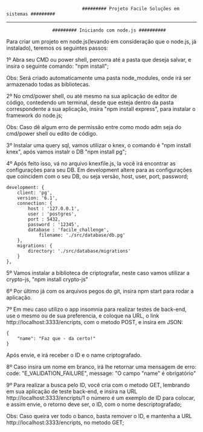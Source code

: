                                 ######### Projeto Facile Soluções em sistemas #########
----------------------------------------------------------------------------------------------------------------------
                                     
				     ######### Iniciando com node.js ##########

Para criar um projeto em node.js(levando em consideração que o node.js, já instalado), teremos os seguintes passos:

1º Abra seu CMD ou power shell, percorra até a pasta que deseja salvar, e insira o seguinte comando: "npm install";

Obs: Será criado automaticamente uma pasta node_modules, onde irá ser armazenado todas as bibliotecas.

2º No cmd/power shell, ou até mesmo na sua aplicação de editor de código, contedendo um terminal, desde que esteja
dentro da pasta correspondente a sua aplicação, insira "npm install express", para instalar o framework do node.js;

Obs: Caso dê algum erro de permissão entre como modo adm seja do cmd/power shell ou edito de código.

3º Instalar uma query sql, vamos utilizar o knex, o comando é "npm install knex", após vamos instalr o DB
"npm install pg";

4º Após feito isso, vá no arquivo knexfile.js, la você irá encontrar as configurações para seu DB.
Em development altere para as configurações que coincidem com o seu DB, ou seja versão, host, user, port, password; 

	development: {
		client: 'pg',
		version: '6.1',
		connection: {
			host : '127.0.0.1',
			user : 'postgres',
			port : 5432,
			password : '12345',
			database : 'facile_challenge',
				filename: './src/database/db.pg'
		},
		migrations: {
			directory: './src/database/migrations'
		}
  	},
5º Vamos instalar a biblioteca de criptografar, neste caso vamos utilizar a crypto-js, "npm install crypto-js"

6º Por último já com os arquivos pegos do git, insira npm start para rodar a aplicação.

7º Em meu caso utilizo o app insomnia para realizar testes de back-end, use o mesmo ou de sua preferencia, e
coloque na URL, o link http://localhost:3333/encripts, com o metodo POST, e insira em JSON:
	
	{
		"name": "Faz que - da certo!"
	}
Após envie, e irá receber o ID e o name criptografado.

8º Caso insira um nome em branco, irá lhe retornar uma mensagem de erro:
code: "E_VALIDATION_FAILURE", message: "O campo \"name\" é obrigatório" 

9º Para realizar a busca pelo ID, você cria com o metodo GET, lembrando em sua aplicação de teste back-end, e
insira na URL http://localhost:3333/encripts/1 o número é um exemplo de ID para colocar, e assim envie, o retorno
deve ser, o ID, com o nome descriptografado;

Obs: Caso queira ver todo o banco, basta remover o ID, e mantenha a URL http://localhost:3333/encripts, no metodo
GET;
